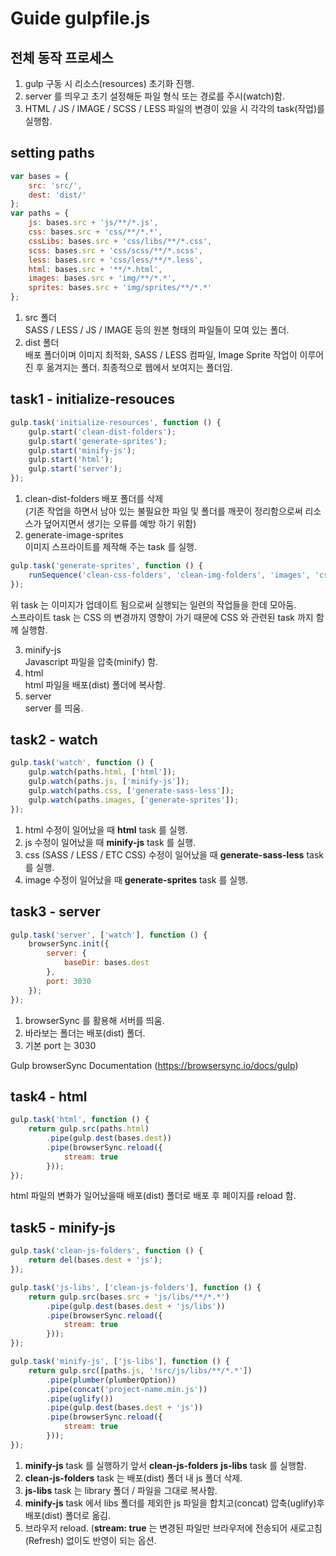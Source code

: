 # Guide gulpfile.js

## 전체 동작 프로세스
1. gulp 구동 시 리소스(resources) 초기화 진행.
2. server 를 띄우고 초기 설정해둔 파일 형식 또는 경로를 주시(watch)함.
3. HTML / JS / IMAGE / SCSS / LESS 파일의 변경이 있을 시 각각의 task(작업)를 실행함.

## setting paths
```javascript
var bases = {
    src: 'src/',
    dest: 'dist/'
};
var paths = {
    js: bases.src + 'js/**/*.js',
    css: bases.src + 'css/**/*.*',
    cssLibs: bases.src + 'css/libs/**/*.css',
    scss: bases.src + 'css/scss/**/*.scss',
    less: bases.src + 'css/less/**/*.less',
    html: bases.src + '**/*.html',
    images: bases.src + 'img/**/*.*',
    sprites: bases.src + 'img/sprites/**/*.*'
};
```
1. src 폴더  
SASS / LESS / JS / IMAGE 등의 원본 형태의 파일들이 모여 있는 폴더.   
2. dist 폴더  
배포 폴더이며 이미지 최적화, SASS / LESS 컴파일, Image Sprite 작업이 이루어진 후 옮겨지는 폴더.  최종적으로 웹에서 보여지는 폴더임.

## task1 - initialize-resouces

```javascript
gulp.task('initialize-resources', function () {
    gulp.start('clean-dist-folders');
    gulp.start('generate-sprites');
    gulp.start('minify-js');
    gulp.start('html');
    gulp.start('server');
});
```

1. clean-dist-folders
배포 폴더를 삭제  
(기존 작업을 하면서 남아 있는 불필요한 파일 및 폴더를 깨끗이 정리함으로써 리소스가 덮어지면서   생기는 오류를 예방 하기 위함)
2. generate-image-sprites  
이미지 스프라이트를 제작해 주는 task 를 실행.  

```javascript
gulp.task('generate-sprites', function () {
    runSequence('clean-css-folders', 'clean-img-folders', 'images', 'css-libs', 'sprites', 'sass', 'less', 'sprites-css-concat', 'minify-libs-css', 'minify-css');
});
```
위 task 는 이미지가 업데이트 됨으로써 실행되는 일련의 작업들을 한데 모아둠.  
스프라이트 task 는 CSS 의 변경까지 영향이 가기 때문에 CSS 와 관련된 task 까지 함께 실행함.  

3. minify-js  
Javascript 파일을 압축(minify) 함.  
4. html  
html 파일을 배포(dist) 폴더에 복사함.  
5. server  
server 를 띄움.  

## task2 - watch
```javascript
gulp.task('watch', function () {
    gulp.watch(paths.html, ['html']);
    gulp.watch(paths.js, ['minify-js']);
    gulp.watch(paths.css, ['generate-sass-less']);
    gulp.watch(paths.images, ['generate-sprites']);
});
```
1. html 수정이 일어났을 때 **html** task 를 실행.
2. js 수정이 일어났을 때 **minify-js** task 를 실행.
3. css (SASS / LESS / ETC CSS) 수정이 일어났을 때 **generate-sass-less** task 를 실행.
4. image 수정이 일어났을 때 **generate-sprites** task 를 실행.

## task3 - server
```javascript
gulp.task('server', ['watch'], function () {
    browserSync.init({
        server: {
            baseDir: bases.dest
        },
        port: 3030
    });
});
```
1. browserSync 를 활용해 서버를 띄움.  
2. 바라보는 폴더는 배포(dist) 폴더.  
3. 기본 port 는 3030  

Gulp browserSync Documentation (https://browsersync.io/docs/gulp)  

## task4 - html
```javascript
gulp.task('html', function () {
    return gulp.src(paths.html)
        .pipe(gulp.dest(bases.dest))
        .pipe(browserSync.reload({
            stream: true
        }));
});
```
html 파일의 변화가 일어났을때 배포(dist) 폴더로 배포 후 페이지를 reload 함.

## task5 - minify-js
```javascript
gulp.task('clean-js-folders', function () {
    return del(bases.dest + 'js');
});

gulp.task('js-libs', ['clean-js-folders'], function () {
    return gulp.src(bases.src + 'js/libs/**/*.*')
        .pipe(gulp.dest(bases.dest + 'js/libs'))
        .pipe(browserSync.reload({
            stream: true
        }));
});

gulp.task('minify-js', ['js-libs'], function () {
    return gulp.src([paths.js, '!src/js/libs/**/*.*'])
        .pipe(plumber(plumberOption))
        .pipe(concat('project-name.min.js'))
        .pipe(uglify())
        .pipe(gulp.dest(bases.dest + 'js'))
        .pipe(browserSync.reload({
            stream: true
        }));
});
```
1. **minify-js** task 를 실행하기 앞서 **clean-js-folders** **js-libs** task 를 실행함.
2. **clean-js-folders** task 는 배포(dist) 폴더 내 js 폴더 삭제.
3. **js-libs** task 는 library 폴더 / 파일을 그대로 복사함.
4. **minify-js** task 에서 libs 폴더를 제외한 js 파일을 합치고(concat) 압축(uglify)후 배포(dist) 폴더로 옮김.
5. 브라우저 reload. (**stream: true** 는 변경된 파일만 브라우저에 전송되어 새로고침(Refresh) 없이도 반영이 되는 옵션.